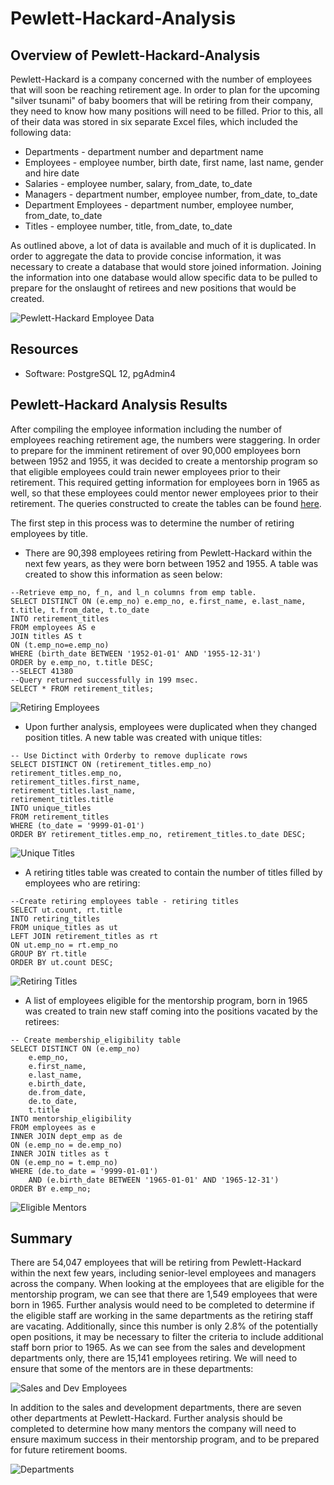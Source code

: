 # Pewlett-Hackard-Analysis

## Overview of Pewlett-Hackard-Analysis
Pewlett-Hackard is a company concerned with the number of employees that will soon be reaching retirement age.  In order to plan for the upcoming "silver tsunami" of baby boomers that will be retiring from their company, they need to know how many positions will need to be filled.  Prior to this, all of their data was stored in six separate Excel files, which included the following data:

* Departments - department number and department name
* Employees - employee number, birth date, first name, last name, gender and hire date
* Salaries - employee number, salary, from_date, to_date
* Managers - department number, employee number, from_date, to_date
* Department Employees - department number, employee number, from_date, to_date
* Titles - employee number, title, from_date, to_date

As outlined above, a lot of data is available and much of it is duplicated.  In order to aggregate the data to provide concise information, it was necessary to create a database that would store joined information.  Joining the information into one database would allow specific data to be pulled to prepare for the onslaught of retirees and new positions that would be created.

![Pewlett-Hackard Employee Data](https://github.com/crtallent/Pewlett-Hackard-Analysis/blob/main/Analysis%20Project%20Folder/Pewlett-Hackard-Analysis%20Folder/EmployeeDB.png.png)


## Resources
- Software: PostgreSQL 12, pgAdmin4

## Pewlett-Hackard Analysis Results 
After compiling the employee information including the number of employees reaching retirement age, the numbers were staggering.  In order to prepare for the imminent retirement of over 90,000 employees born between 1952 and 1955, it was decided to create a mentorship program so that eligible employees could train newer employees prior to their retirement.  This required getting information for employees born in 1965 as well, so that these employees could mentor newer employees prior to their retirement.  The queries constructed to create the tables can be found [here](https://github.com/crtallent/Pewlett-Hackard-Analysis/blob/main/Analysis%20Project%20Folder/Pewlett-Hackard-Analysis%20Folder/Queries/Query/Employee_Database_Challenge.sq1.sql).

The first step in this process was to determine the number of retiring employees by title.  

* There are 90,398 employees retiring from Pewlett-Hackard within the next few years, as they were born between 1952 and 1955. A table was created to show this information as seen below:

```
--Retrieve emp_no, f_n, and l_n columns from emp table.
SELECT DISTINCT ON (e.emp_no) e.emp_no, e.first_name, e.last_name, t.title, t.from_date, t.to_date
INTO retirement_titles
FROM employees AS e
JOIN titles AS t
ON (t.emp_no=e.emp_no)
WHERE (birth_date BETWEEN '1952-01-01' AND '1955-12-31')
ORDER by e.emp_no, t.title DESC;
--SELECT 41380
--Query returned successfully in 199 msec.
SELECT * FROM retirement_titles;
```

![Retiring Employees](https://github.com/crtallent/Pewlett-Hackard-Analysis/blob/main/Analysis%20Project%20Folder/Pewlett-Hackard-Analysis%20Folder/retirement_titles.png)


* Upon further analysis, employees were duplicated when they changed position titles.  A new table was created with unique titles:

```
-- Use Dictinct with Orderby to remove duplicate rows
SELECT DISTINCT ON (retirement_titles.emp_no) retirement_titles.emp_no,
retirement_titles.first_name,
retirement_titles.last_name,
retirement_titles.title
INTO unique_titles
FROM retirement_titles
WHERE (to_date = '9999-01-01')
ORDER BY retirement_titles.emp_no, retirement_titles.to_date DESC;
```

![Unique Titles](https://github.com/crtallent/Pewlett-Hackard-Analysis/blob/main/Analysis%20Project%20Folder/Pewlett-Hackard-Analysis%20Folder/unique_titles.png)

* A retiring titles table was created to contain the number of titles filled by employees who are retiring:

```
--Create retiring employees table - retiring titles
SELECT ut.count, rt.title
INTO retiring_titles
FROM unique_titles as ut
LEFT JOIN retirement_titles as rt
ON ut.emp_no = rt.emp_no
GROUP BY rt.title 
ORDER BY ut.count DESC;
```
![Retiring Titles](https://github.com/crtallent/Pewlett-Hackard-Analysis/blob/main/Analysis%20Project%20Folder/Pewlett-Hackard-Analysis%20Folder/retiring_titles.png)

* A list of employees eligible for the mentorship program, born in 1965 was created to train new staff coming into the positions vacated by the retirees:

```
-- Create membership_eligibility table
SELECT DISTINCT ON (e.emp_no)
    e.emp_no,
    e.first_name,
    e.last_name,
    e.birth_date,
	de.from_date,
	de.to_date,
	t.title
INTO mentorship_eligibility
FROM employees as e
INNER JOIN dept_emp as de
ON (e.emp_no = de.emp_no)
INNER JOIN titles as t
ON (e.emp_no = t.emp_no)
WHERE (de.to_date = '9999-01-01')
    AND (e.birth_date BETWEEN '1965-01-01' AND '1965-12-31')
ORDER BY e.emp_no;	
```
![Eligible Mentors](https://github.com/crtallent/Pewlett-Hackard-Analysis/blob/main/Analysis%20Project%20Folder/Pewlett-Hackard-Analysis%20Folder/mentorship_elig.png)

## Summary

There are 54,047 employees that will be retiring from Pewlett-Hackard within the next few years, including senior-level employees and managers across the company. When looking at the employees that are eligible for the mentorship program, we can see that there are 1,549 employees that were born in 1965.  Further analysis would need to be completed to determine if the eligible staff are working in the same departments as the retiring staff are vacating.  Additionally, since this number is only 2.8% of the potentially open positions, it may be necessary to filter the criteria to include additional staff born prior to 1965.  As we can see from the sales and development departments only, there are 15,141 employees retiring.  We will need to ensure that some of the mentors are in these departments:

![Sales and Dev Employees](https://github.com/crtallent/Pewlett-Hackard-Analysis/blob/main/Analysis%20Project%20Folder/Pewlett-Hackard-Analysis%20Folder/sales_dev_emp.png)

In addition to the sales and development departments, there are seven other departments at Pewlett-Hackard.  Further analysis should be completed to determine how many mentors the company will need to ensure maximum success in their mentorship program, and to be prepared for future retirement booms.

![Departments](https://github.com/crtallent/Pewlett-Hackard-Analysis/blob/main/Analysis%20Project%20Folder/Pewlett-Hackard-Analysis%20Folder/departments.png)


